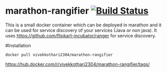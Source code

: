 # marathon-rangifier  [![Build Status](https://travis-ci.org/vivekkothari/marathon-rangifier.svg?branch=master)](https://travis-ci.org/vivekkothari/marathon-rangifier)
This is a small docker container which can be deployed in marathon and it can be used for service discovery of your services (Java or non java). It uses https://github.com/flipkart-incubator/ranger for service discovery.

#Installation
```
docker pull vivekkothari2304/marathon-rangifier
```
https://hub.docker.com/r/vivekkothari2304/marathon-rangifier/tags/
